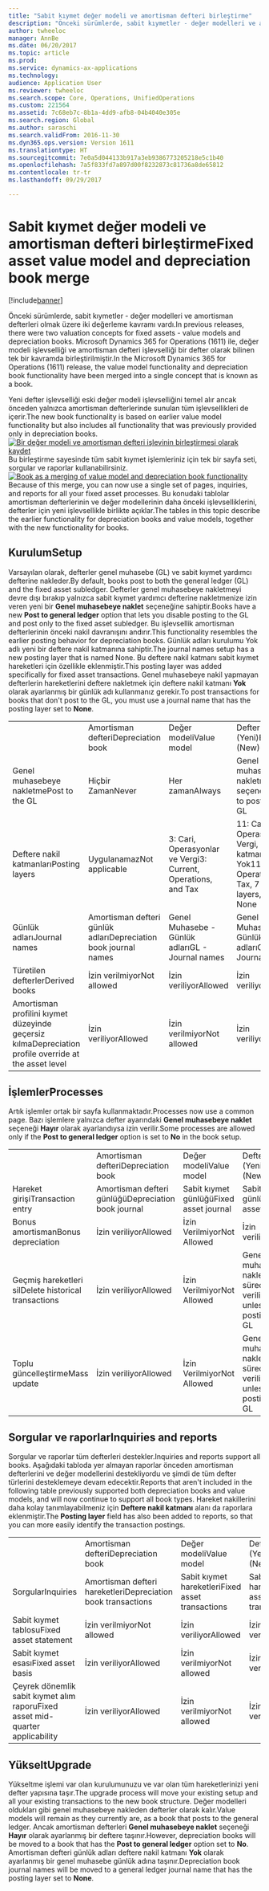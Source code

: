 ```yaml
---
title: "Sabit kıymet değer modeli ve amortisman defteri birleştirme"
description: "Önceki sürümlerde, sabit kıymetler - değer modelleri ve amortisman defterleri olmak üzere iki değerleme kavramı vardı. Microsoft Dynamics 365 for Operations (1611) ile, değer modeli işlevselliği ve amortisman defteri işlevselliği bir defter olarak bilinen tek bir kavramda birleştirilmiştir."
author: twheeloc
manager: AnnBe
ms.date: 06/20/2017
ms.topic: article
ms.prod: 
ms.service: dynamics-ax-applications
ms.technology: 
audience: Application User
ms.reviewer: twheeloc
ms.search.scope: Core, Operations, UnifiedOperations
ms.custom: 221564
ms.assetid: 7c68eb7c-8b1a-4dd9-afb8-04b4040e305e
ms.search.region: Global
ms.author: saraschi
ms.search.validFrom: 2016-11-30
ms.dyn365.ops.version: Version 1611
ms.translationtype: HT
ms.sourcegitcommit: 7e0a5d044133b917a3eb9386773205218e5c1b40
ms.openlocfilehash: 7a5f833fd7a897d00f8232873c81736a8de65812
ms.contentlocale: tr-tr
ms.lasthandoff: 09/29/2017

---
```


# <a name="fixed-asset-value-model-and-depreciation-book-merge"></a><span data-ttu-id="79de9-104">Sabit kıymet değer modeli ve amortisman defteri birleştirme</span><span class="sxs-lookup"><span data-stu-id="79de9-104">Fixed asset value model and depreciation book merge</span></span>

[!include[banner](../includes/banner.md)]


<span data-ttu-id="79de9-105">Önceki sürümlerde, sabit kıymetler - değer modelleri ve amortisman defterleri olmak üzere iki değerleme kavramı vardı.</span><span class="sxs-lookup"><span data-stu-id="79de9-105">In previous releases, there were two valuation concepts for fixed assets -  value models and depreciation books.</span></span> <span data-ttu-id="79de9-106">Microsoft Dynamics 365 for Operations (1611) ile, değer modeli işlevselliği ve amortisman defteri işlevselliği bir defter olarak bilinen tek bir kavramda birleştirilmiştir.</span><span class="sxs-lookup"><span data-stu-id="79de9-106">In the Microsoft Dynamics 365 for Operations (1611) release, the value model functionality and depreciation book functionality have been merged into a single concept that is known as a book.</span></span>

<span data-ttu-id="79de9-107">Yeni defter işlevselliği eski değer modeli işlevselliğini temel alır ancak önceden yalnızca amortisman defterlerinde sunulan tüm işlevsellikleri de içerir.</span><span class="sxs-lookup"><span data-stu-id="79de9-107">The new book functionality is based on earlier value model functionality but also includes all functionality that was previously provided only in depreciation books.</span></span> <span data-ttu-id="79de9-108">[![Bir değer modeli ve amortisman defteri işlevinin birleştirmesi olarak kaydet](./media/fixed-assets.png)](./media/fixed-assets.png) Bu birleştirme sayesinde tüm sabit kıymet işlemleriniz için tek bir sayfa seti, sorgular ve raporlar kullanabilirsiniz.</span><span class="sxs-lookup"><span data-stu-id="79de9-108">[![Book as a merging of value model and depreciation book functionality](./media/fixed-assets.png)](./media/fixed-assets.png) Because of this merge, you can now use a single set of pages, inquiries, and reports for all your fixed asset processes.</span></span> <span data-ttu-id="79de9-109">Bu konudaki tablolar amortisman defterlerinin ve değer modellerinin daha önceki işlevselliklerini, defterler için yeni işlevsellikle birlikte açıklar.</span><span class="sxs-lookup"><span data-stu-id="79de9-109">The tables in this topic describe the earlier functionality for depreciation books and value models, together with the new functionality for books.</span></span>

## <a name="setup"></a><span data-ttu-id="79de9-110">Kurulum</span><span class="sxs-lookup"><span data-stu-id="79de9-110">Setup</span></span>
<span data-ttu-id="79de9-111">Varsayılan olarak, defterler genel muhasebe (GL) ve sabit kıymet yardımcı defterine nakleder.</span><span class="sxs-lookup"><span data-stu-id="79de9-111">By default, books post to both the general ledger (GL) and the fixed asset subledger.</span></span> <span data-ttu-id="79de9-112">Defterler genel muhasebeye nakletmeyi devre dışı bırakıp yalnızca sabit kıymet yardımcı defterine nakletmenize izin veren yeni bir **Genel muhasebeye naklet** seçeneğine sahiptir.</span><span class="sxs-lookup"><span data-stu-id="79de9-112">Books have a new **Post to general ledger** option that lets you disable posting to the GL and post only to the fixed asset subledger.</span></span> <span data-ttu-id="79de9-113">Bu işlevsellik amortisman defterlerinin önceki nakil davranışını andırır.</span><span class="sxs-lookup"><span data-stu-id="79de9-113">This functionality resembles the earlier posting behavior for depreciation books.</span></span> <span data-ttu-id="79de9-114">Günlük adları kurulumu Yok adlı yeni bir deftere nakil katmanına sahiptir.</span><span class="sxs-lookup"><span data-stu-id="79de9-114">The journal names setup has a new posting layer that is named None.</span></span> <span data-ttu-id="79de9-115">Bu deftere nakil katmanı sabit kıymet hareketleri için özellikle eklenmiştir.</span><span class="sxs-lookup"><span data-stu-id="79de9-115">This posting layer was added specifically for fixed asset transactions.</span></span> <span data-ttu-id="79de9-116">Genel muhasebeye nakil yapmayan defterlerin hareketlerini deftere nakletmek için deftere nakil katmanı **Yok** olarak ayarlanmış bir günlük adı kullanmanız gerekir.</span><span class="sxs-lookup"><span data-stu-id="79de9-116">To post transactions for books that don't post to the GL, you must use a journal name that has the posting layer set to **None**.</span></span>

|                                                  |                                 |                                 |                                                         |
|--------------------------------------------------|---------------------------------|---------------------------------|---------------------------------------------------------|
|                                                  | <span data-ttu-id="79de9-117">Amortisman defteri</span><span class="sxs-lookup"><span data-stu-id="79de9-117">Depreciation book</span></span>               | <span data-ttu-id="79de9-118">Değer modeli</span><span class="sxs-lookup"><span data-stu-id="79de9-118">Value model</span></span>                     | <span data-ttu-id="79de9-119">Defter (Yeni)</span><span class="sxs-lookup"><span data-stu-id="79de9-119">Book (New)</span></span>                                              |
| <span data-ttu-id="79de9-120">Genel muhasebeye nakletme</span><span class="sxs-lookup"><span data-stu-id="79de9-120">Post to the GL</span></span>                                   | <span data-ttu-id="79de9-121">Hiçbir Zaman</span><span class="sxs-lookup"><span data-stu-id="79de9-121">Never</span></span>                           | <span data-ttu-id="79de9-122">Her zaman</span><span class="sxs-lookup"><span data-stu-id="79de9-122">Always</span></span>                          | <span data-ttu-id="79de9-123">Genel muhasebeye nakletme seçeneği</span><span class="sxs-lookup"><span data-stu-id="79de9-123">Option to post to the GL</span></span>                                |
| <span data-ttu-id="79de9-124">Deftere nakil katmanları</span><span class="sxs-lookup"><span data-stu-id="79de9-124">Posting layers</span></span>                                   | <span data-ttu-id="79de9-125">Uygulanamaz</span><span class="sxs-lookup"><span data-stu-id="79de9-125">Not applicable</span></span>                  | <span data-ttu-id="79de9-126">3: Cari, Operasyonlar ve Vergi</span><span class="sxs-lookup"><span data-stu-id="79de9-126">3: Current, Operations, and Tax</span></span> | <span data-ttu-id="79de9-127">11: Cari, Operasyonlar, Vergi, 7 özel katman ve Yok</span><span class="sxs-lookup"><span data-stu-id="79de9-127">11: Current, Operations, Tax, 7 custom layers, and None</span></span> |
| <span data-ttu-id="79de9-128">Günlük adları</span><span class="sxs-lookup"><span data-stu-id="79de9-128">Journal names</span></span>                                    | <span data-ttu-id="79de9-129">Amortisman defteri günlük adları</span><span class="sxs-lookup"><span data-stu-id="79de9-129">Depreciation book journal names</span></span> | <span data-ttu-id="79de9-130">Genel Muhasebe - Günlük adları</span><span class="sxs-lookup"><span data-stu-id="79de9-130">GL - Journal names</span></span>              | <span data-ttu-id="79de9-131">Genel Muhasebe - Günlük adları</span><span class="sxs-lookup"><span data-stu-id="79de9-131">GL - Journal names</span></span>                                      |
| <span data-ttu-id="79de9-132">Türetilen defterler</span><span class="sxs-lookup"><span data-stu-id="79de9-132">Derived books</span></span>                                    | <span data-ttu-id="79de9-133">İzin verilmiyor</span><span class="sxs-lookup"><span data-stu-id="79de9-133">Not allowed</span></span>                     | <span data-ttu-id="79de9-134">İzin veriliyor</span><span class="sxs-lookup"><span data-stu-id="79de9-134">Allowed</span></span>                         | <span data-ttu-id="79de9-135">İzin veriliyor</span><span class="sxs-lookup"><span data-stu-id="79de9-135">Allowed</span></span>                                                 |
| <span data-ttu-id="79de9-136">Amortisman profilini kıymet düzeyinde geçersiz kılma</span><span class="sxs-lookup"><span data-stu-id="79de9-136">Depreciation profile override at the asset level</span></span> | <span data-ttu-id="79de9-137">İzin veriliyor</span><span class="sxs-lookup"><span data-stu-id="79de9-137">Allowed</span></span>                         | <span data-ttu-id="79de9-138">İzin verilmiyor</span><span class="sxs-lookup"><span data-stu-id="79de9-138">Not allowed</span></span>                     | <span data-ttu-id="79de9-139">İzin veriliyor</span><span class="sxs-lookup"><span data-stu-id="79de9-139">Allowed</span></span>                                                 |

## <a name="processes"></a><span data-ttu-id="79de9-140">İşlemler</span><span class="sxs-lookup"><span data-stu-id="79de9-140">Processes</span></span>
<span data-ttu-id="79de9-141">Artık işlemler ortak bir sayfa kullanmaktadır.</span><span class="sxs-lookup"><span data-stu-id="79de9-141">Processes now use a common page.</span></span> <span data-ttu-id="79de9-142">Bazı işlemlere yalnızca defter ayarındaki **Genel muhasebeye naklet** seçeneği **Hayır** olarak ayarlandıysa izin verilir.</span><span class="sxs-lookup"><span data-stu-id="79de9-142">Some processes are allowed only if the **Post to general ledger** option is set to **No** in the book setup.</span></span>

|                                |                           |                     |                                          |
|--------------------------------|---------------------------|---------------------|------------------------------------------|
|                                | <span data-ttu-id="79de9-143">Amortisman defteri</span><span class="sxs-lookup"><span data-stu-id="79de9-143">Depreciation book</span></span>         | <span data-ttu-id="79de9-144">Değer modeli</span><span class="sxs-lookup"><span data-stu-id="79de9-144">Value model</span></span>         | <span data-ttu-id="79de9-145">Defter (Yeni)</span><span class="sxs-lookup"><span data-stu-id="79de9-145">Book (New)</span></span>                               |
| <span data-ttu-id="79de9-146">Hareket girişi</span><span class="sxs-lookup"><span data-stu-id="79de9-146">Transaction entry</span></span>              | <span data-ttu-id="79de9-147">Amortisman defteri günlüğü</span><span class="sxs-lookup"><span data-stu-id="79de9-147">Depreciation book journal</span></span> | <span data-ttu-id="79de9-148">Sabit kıymet günlüğü</span><span class="sxs-lookup"><span data-stu-id="79de9-148">Fixed asset journal</span></span> | <span data-ttu-id="79de9-149">Sabit kıymet günlüğü</span><span class="sxs-lookup"><span data-stu-id="79de9-149">Fixed asset journal</span></span>                      |
| <span data-ttu-id="79de9-150">Bonus amortisman</span><span class="sxs-lookup"><span data-stu-id="79de9-150">Bonus depreciation</span></span>             | <span data-ttu-id="79de9-151">İzin veriliyor</span><span class="sxs-lookup"><span data-stu-id="79de9-151">Allowed</span></span>                   | <span data-ttu-id="79de9-152">İzin Verilmiyor</span><span class="sxs-lookup"><span data-stu-id="79de9-152">Not Allowed</span></span>         | <span data-ttu-id="79de9-153">İzin veriliyor</span><span class="sxs-lookup"><span data-stu-id="79de9-153">Allowed</span></span>                                  |
| <span data-ttu-id="79de9-154">Geçmiş hareketleri sil</span><span class="sxs-lookup"><span data-stu-id="79de9-154">Delete historical transactions</span></span> | <span data-ttu-id="79de9-155">İzin veriliyor</span><span class="sxs-lookup"><span data-stu-id="79de9-155">Allowed</span></span>                   | <span data-ttu-id="79de9-156">İzin Verilmiyor</span><span class="sxs-lookup"><span data-stu-id="79de9-156">Not Allowed</span></span>         | <span data-ttu-id="79de9-157">Genel muhasebeye nakletmediğiniz sürece izin veriliyor</span><span class="sxs-lookup"><span data-stu-id="79de9-157">Allowed, unless you're posting to the GL</span></span> |
| <span data-ttu-id="79de9-158">Toplu güncelleştirme</span><span class="sxs-lookup"><span data-stu-id="79de9-158">Mass update</span></span>                    | <span data-ttu-id="79de9-159">İzin veriliyor</span><span class="sxs-lookup"><span data-stu-id="79de9-159">Allowed</span></span>                   | <span data-ttu-id="79de9-160">İzin Verilmiyor</span><span class="sxs-lookup"><span data-stu-id="79de9-160">Not Allowed</span></span>         | <span data-ttu-id="79de9-161">Genel muhasebeye nakletmediğiniz sürece izin veriliyor</span><span class="sxs-lookup"><span data-stu-id="79de9-161">Allowed, unless you're posting to the GL</span></span> |

## <a name="inquiries-and-reports"></a><span data-ttu-id="79de9-162">Sorgular ve raporlar</span><span class="sxs-lookup"><span data-stu-id="79de9-162">Inquiries and reports</span></span>
<span data-ttu-id="79de9-163">Sorgular ve raporlar tüm defterleri destekler.</span><span class="sxs-lookup"><span data-stu-id="79de9-163">Inquiries and reports support all books.</span></span> <span data-ttu-id="79de9-164">Aşağıdaki tabloda yer almayan raporlar önceden amortisman defterlerini ve değer modellerini destekliyordu ve şimdi de tüm defter türlerini desteklemeye devam edecektir.</span><span class="sxs-lookup"><span data-stu-id="79de9-164">Reports that aren't included in the following table previously supported both depreciation books and value models, and will now continue to support all book types.</span></span> <span data-ttu-id="79de9-165">Hareket nakillerini daha kolay tanımlayabilmeniz için **Deftere nakil katmanı** alanı da raporlara eklenmiştir.</span><span class="sxs-lookup"><span data-stu-id="79de9-165">The **Posting layer** field has also been added to reports, so that you can more easily identify the transaction postings.</span></span>

|                                       |                                |                          |                          |
|---------------------------------------|--------------------------------|--------------------------|--------------------------|
|                                       | <span data-ttu-id="79de9-166">Amortisman defteri</span><span class="sxs-lookup"><span data-stu-id="79de9-166">Depreciation book</span></span>              | <span data-ttu-id="79de9-167">Değer modeli</span><span class="sxs-lookup"><span data-stu-id="79de9-167">Value model</span></span>              | <span data-ttu-id="79de9-168">Defter (Yeni)</span><span class="sxs-lookup"><span data-stu-id="79de9-168">Book (New)</span></span>               |
| <span data-ttu-id="79de9-169">Sorgular</span><span class="sxs-lookup"><span data-stu-id="79de9-169">Inquiries</span></span>                             | <span data-ttu-id="79de9-170">Amortisman defteri hareketleri</span><span class="sxs-lookup"><span data-stu-id="79de9-170">Depreciation book transactions</span></span> | <span data-ttu-id="79de9-171">Sabit kıymet hareketleri</span><span class="sxs-lookup"><span data-stu-id="79de9-171">Fixed asset transactions</span></span> | <span data-ttu-id="79de9-172">Sabit kıymet hareketleri</span><span class="sxs-lookup"><span data-stu-id="79de9-172">Fixed asset transactions</span></span> |
| <span data-ttu-id="79de9-173">Sabit kıymet tablosu</span><span class="sxs-lookup"><span data-stu-id="79de9-173">Fixed asset statement</span></span>                 | <span data-ttu-id="79de9-174">İzin verilmiyor</span><span class="sxs-lookup"><span data-stu-id="79de9-174">Not allowed</span></span>                    | <span data-ttu-id="79de9-175">İzin veriliyor</span><span class="sxs-lookup"><span data-stu-id="79de9-175">Allowed</span></span>                  | <span data-ttu-id="79de9-176">İzin veriliyor</span><span class="sxs-lookup"><span data-stu-id="79de9-176">Allowed</span></span>                  |
| <span data-ttu-id="79de9-177">Sabit kıymet esası</span><span class="sxs-lookup"><span data-stu-id="79de9-177">Fixed asset basis</span></span>                     | <span data-ttu-id="79de9-178">İzin veriliyor</span><span class="sxs-lookup"><span data-stu-id="79de9-178">Allowed</span></span>                        | <span data-ttu-id="79de9-179">İzin verilmiyor</span><span class="sxs-lookup"><span data-stu-id="79de9-179">Not allowed</span></span>              | <span data-ttu-id="79de9-180">İzin veriliyor</span><span class="sxs-lookup"><span data-stu-id="79de9-180">Allowed</span></span>                  |
| <span data-ttu-id="79de9-181">Çeyrek dönemlik sabit kıymet alım raporu</span><span class="sxs-lookup"><span data-stu-id="79de9-181">Fixed asset mid-quarter applicability</span></span> | <span data-ttu-id="79de9-182">İzin veriliyor</span><span class="sxs-lookup"><span data-stu-id="79de9-182">Allowed</span></span>                        | <span data-ttu-id="79de9-183">İzin verilmiyor</span><span class="sxs-lookup"><span data-stu-id="79de9-183">Not allowed</span></span>              | <span data-ttu-id="79de9-184">İzin veriliyor</span><span class="sxs-lookup"><span data-stu-id="79de9-184">Allowed</span></span>                  |

## <a name="upgrade"></a><span data-ttu-id="79de9-185">Yükselt</span><span class="sxs-lookup"><span data-stu-id="79de9-185">Upgrade</span></span>
<span data-ttu-id="79de9-186">Yükseltme işlemi var olan kurulumunuzu ve var olan tüm hareketlerinizi yeni defter yapısına taşır.</span><span class="sxs-lookup"><span data-stu-id="79de9-186">The upgrade process will move your existing setup and all your existing transactions to the new book structure.</span></span> <span data-ttu-id="79de9-187">Değer modelleri oldukları gibi genel muhasebeye nakleden defterler olarak kalır.</span><span class="sxs-lookup"><span data-stu-id="79de9-187">Value models will remain as they currently are, as a book that posts to the general ledger.</span></span> <span data-ttu-id="79de9-188">Ancak amortisman defterleri **Genel muhasebeye naklet** seçeneği **Hayır** olarak ayarlanmış bir deftere taşınır.</span><span class="sxs-lookup"><span data-stu-id="79de9-188">However, depreciation books will be moved to a book that has the **Post to general ledger** option set to **No**.</span></span> <span data-ttu-id="79de9-189">Amortisman defteri günlük adları deftere nakil katmanı **Yok** olarak ayarlanmış bir genel muhasebe günlük adına taşınır.</span><span class="sxs-lookup"><span data-stu-id="79de9-189">Depreciation book journal names will be moved to a general ledger journal name that has the posting layer set to **None**.</span></span>




